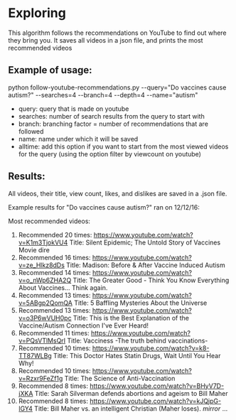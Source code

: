 # Exploring 

This algorithm follows the recommendations on YouTube to find out where they bring you. It saves all videos in a json file, and prints the most recommended videos

## Example of usage:

python follow-youtube-recommendations.py  --query="Do vaccines cause autism?" --searches=4 --branch=4 --depth=4 --name="autism"

* query: query that is made on youtube
* searches: number of search results from the query to start with
* branch: branching factor = number of recommendations that are followed
* name: name under which it will be saved
* alltime: add this option if you want to start from the most viewed videos for the query (using the option filter by viewcount on youtube)

## Results:

All videos, their title, view count, likes, and dislikes are saved in a .json file.

Example results for "Do vaccines cause autism?" ran on 12/12/16:

Most recommended videos:

1) Recommended 20 times:  https://www.youtube.com/watch?v=K1m3TjokVU4 Title: Silent Epidemic; The Untold Story of Vaccines   Movie dire
2) Recommended 16 times:  https://www.youtube.com/watch?v=ze_Hlkz8dDs Title: Madison: Before & After Vaccine Induced Autism
3) Recommended 14 times:  https://www.youtube.com/watch?v=o_nWp6ZHA2Q Title: The Greater Good - Think You Know Everything About Vaccines... Think again.
4) Recommended 13 times:  https://www.youtube.com/watch?v=5ABgp2QomQA Title: 5 Baffling Mysteries About the Universe
5) Recommended 13 times:  https://www.youtube.com/watch?v=o3P6wVUH0pc Title: This is the Best Explanation of the Vaccine/Autism Connection I've Ever Heard!
6) Recommended 11 times:  https://www.youtube.com/watch?v=PQsVTlMsQrI Title: Vacciness -The truth behind vaccinations-
7) Recommended 10 times:  https://www.youtube.com/watch?v=k8-TT87WLBg Title: This Doctor Hates Statin Drugs, Wait Until You Hear Why!
8) Recommended 10 times:  https://www.youtube.com/watch?v=Rzxr9FeZf1g Title: The Science of Anti-Vaccination
9) Recommended 8 times:  https://www.youtube.com/watch?v=BHyV7D-jXKA Title: Sarah Silverman defends abortions and ageism to Bill Maher
10) Recommended 8 times:  https://www.youtube.com/watch?v=kJQjpG-lGY4 Title: Bill Maher vs. an intelligent Christian (Maher loses). *mirror*
...
